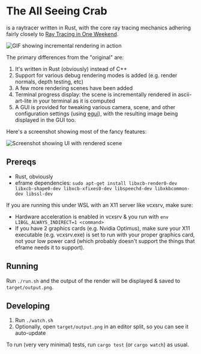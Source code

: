 # The All Seeing Crab

is a raytracer written in Rust, with the core ray tracing mechanics adhering fairly closely to [Ray Tracing in One Weekend](https://raytracing.github.io/).

![GIF showing incremental rendering in action](/../media/incremental-rendering.gif?raw=true "Demo of incremental rendering for terminal and UI")

The primary differences from the "original" are:

1. It's written in Rust (obviously) instead of C++
2. Support for various debug rendering modes is added (e.g. render normals, depth testing, etc)
3. A few more rendering scenes have been added
4. Terminal progress display: the scene is incrementally rendered in ascii-art-lite in your terminal as it is computed
5. A GUI is provided for tweaking various camera, scene, and other configuration settings (using [egui](https://github.com/emilk/egui)), with the resulting image being displayed in the GUI too.

Here's a screenshot showing most of the fancy features:

![Screenshot showing UI with rendered scene](/../media/ui-screenshot.png?raw=true "Demo scene shown with UI")

## Prereqs

* Rust, obviously
* eframe dependencies: `sudo apt-get install libxcb-render0-dev libxcb-shape0-dev libxcb-xfixes0-dev libspeechd-dev libxkbcommon-dev libssl-dev`

If you are running this under WSL with an X11 server like vcxsrv, make sure:

* Hardware acceleration is enabled in vcxsrv & you run with `env LIBGL_ALWAYS_INDIRECT=1 <command>`
* If you have 2 graphics cards (e.g. Nvidia Optimus), make sure your X11 executable (e.g. vcxsrv.exe) is set to run with your proper graphics card, not your low power card (which probably doesn't support the things that eframe needs it to support).

## Running

Run `./run.sh` and the output of the render will be displayed & saved to `target/output.png`.

## Developing

1. Run `./watch.sh`
2. Optionally, open `target/output.png` in an editor split, so you can see it auto-update

To run (very very minimal) tests, run `cargo test` (or `cargo watch`) as usual.
